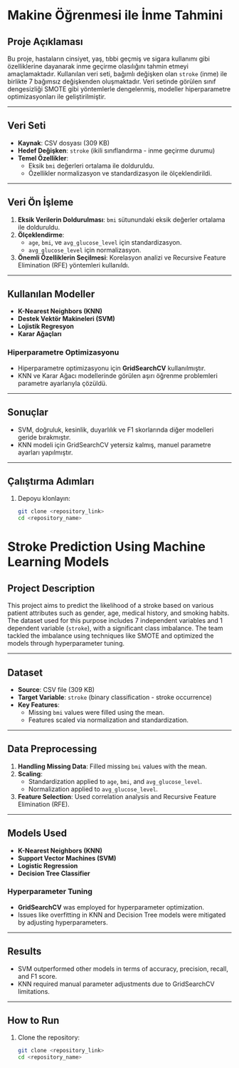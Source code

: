 # Makine Öğrenmesi ile İnme Tahmini

## Proje Açıklaması
Bu proje, hastaların cinsiyet, yaş, tıbbi geçmiş ve sigara kullanımı gibi özelliklerine dayanarak inme geçirme olasılığını tahmin etmeyi amaçlamaktadır. Kullanılan veri seti, bağımlı değişken olan `stroke` (inme) ile birlikte 7 bağımsız değişkenden oluşmaktadır. Veri setinde görülen sınıf dengesizliği SMOTE gibi yöntemlerle dengelenmiş, modeller hiperparametre optimizasyonları ile geliştirilmiştir.


---

## Veri Seti
- **Kaynak**: CSV dosyası (309 KB)
- **Hedef Değişken**: `stroke` (ikili sınıflandırma - inme geçirme durumu)
- **Temel Özellikler**:
  - Eksik `bmi` değerleri ortalama ile dolduruldu.
  - Özellikler normalizasyon ve standardizasyon ile ölçeklendirildi.

---

## Veri Ön İşleme
1. **Eksik Verilerin Doldurulması**: `bmi` sütunundaki eksik değerler ortalama ile dolduruldu.
2. **Ölçeklendirme**:
   - `age`, `bmi`, ve `avg_glucose_level` için standardizasyon.
   - `avg_glucose_level` için normalizasyon.
3. **Önemli Özelliklerin Seçilmesi**: Korelasyon analizi ve Recursive Feature Elimination (RFE) yöntemleri kullanıldı.

---

## Kullanılan Modeller
- **K-Nearest Neighbors (KNN)**
- **Destek Vektör Makineleri (SVM)**
- **Lojistik Regresyon**
- **Karar Ağaçları**

### Hiperparametre Optimizasyonu
- Hiperparametre optimizasyonu için **GridSearchCV** kullanılmıştır.
- KNN ve Karar Ağacı modellerinde görülen aşırı öğrenme problemleri parametre ayarlarıyla çözüldü.

---

## Sonuçlar
- SVM, doğruluk, kesinlik, duyarlılık ve F1 skorlarında diğer modelleri geride bırakmıştır.
- KNN modeli için GridSearchCV yetersiz kalmış, manuel parametre ayarları yapılmıştır.

---

## Çalıştırma Adımları
1. Depoyu klonlayın:  
   ```bash
   git clone <repository_link>
   cd <repository_name>

# Stroke Prediction Using Machine Learning Models

## Project Description
This project aims to predict the likelihood of a stroke based on various patient attributes such as gender, age, medical history, and smoking habits. The dataset used for this purpose includes 7 independent variables and 1 dependent variable (`stroke`), with a significant class imbalance. The team tackled the imbalance using techniques like SMOTE and optimized the models through hyperparameter tuning.


---

## Dataset
- **Source**: CSV file (309 KB)
- **Target Variable**: `stroke` (binary classification - stroke occurrence)
- **Key Features**:
  - Missing `bmi` values were filled using the mean.
  - Features scaled via normalization and standardization.

---

## Data Preprocessing
1. **Handling Missing Data**: Filled missing `bmi` values with the mean.
2. **Scaling**:
   - Standardization applied to `age`, `bmi`, and `avg_glucose_level`.
   - Normalization applied to `avg_glucose_level`.
3. **Feature Selection**: Used correlation analysis and Recursive Feature Elimination (RFE).

---

## Models Used
- **K-Nearest Neighbors (KNN)**
- **Support Vector Machines (SVM)**
- **Logistic Regression**
- **Decision Tree Classifier**

### Hyperparameter Tuning
- **GridSearchCV** was employed for hyperparameter optimization. 
- Issues like overfitting in KNN and Decision Tree models were mitigated by adjusting hyperparameters.

---

## Results
- SVM outperformed other models in terms of accuracy, precision, recall, and F1 score.
- KNN required manual parameter adjustments due to GridSearchCV limitations.

---

## How to Run
1. Clone the repository:  
   ```bash
   git clone <repository_link>
   cd <repository_name>   
